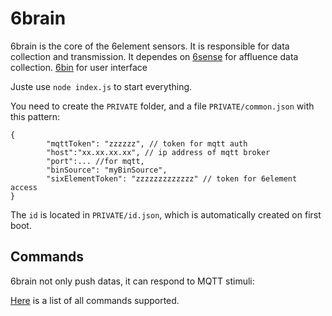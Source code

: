 # 6brain

6brain is the core of the 6element sensors. It is responsible for data collection and transmission. It dependes on 
[6sense](https://github.com/anthill/6sense) for affluence data collection.
[6bin](https://github.com/anthill/6bin) for user interface 

Juste use `node index.js` to start everything.

You need to create the `PRIVATE` folder, and a file `PRIVATE/common.json` with this pattern:

```
{
        "mqttToken": "zzzzzz", // token for mqtt auth
        "host":"xx.xx.xx.xx", // ip address of mqtt broker
        "port":... //for mqtt,
        "binSource": "myBinSource",
        "sixElementToken": "zzzzzzzzzzzzz" // token for 6element access 
}
```


The `id` is located in `PRIVATE/id.json`, which is automatically created on first boot.

## Commands

6brain not only push datas, it can respond to MQTT stimuli:

[Here](https://github.com/anthill/pheromon/blob/master/api/clients/Admin/ReadMe.md) is a list of all commands supported.
